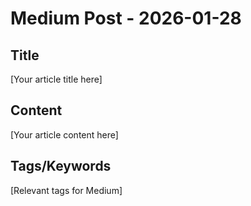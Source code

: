 # Medium Post - 2026-01-28

## Title
[Your article title here]

## Content
[Your article content here]

## Tags/Keywords
[Relevant tags for Medium]
